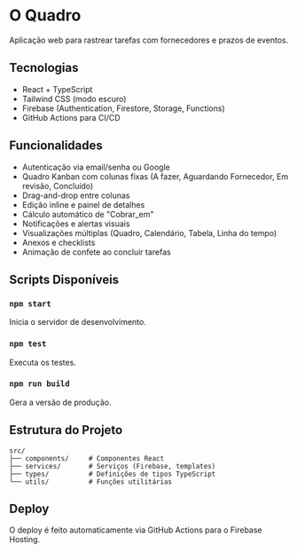 # O Quadro

Aplicação web para rastrear tarefas com fornecedores e prazos de eventos.

## Tecnologias

- React + TypeScript
- Tailwind CSS (modo escuro)
- Firebase (Authentication, Firestore, Storage, Functions)
- GitHub Actions para CI/CD

## Funcionalidades

- Autenticação via email/senha ou Google
- Quadro Kanban com colunas fixas (A fazer, Aguardando Fornecedor, Em revisão, Concluído)
- Drag-and-drop entre colunas
- Edição inline e painel de detalhes
- Cálculo automático de "Cobrar_em"
- Notificações e alertas visuais
- Visualizações múltiplas (Quadro, Calendário, Tabela, Linha do tempo)
- Anexos e checklists
- Animação de confete ao concluir tarefas

## Scripts Disponíveis

### `npm start`

Inicia o servidor de desenvolvimento.

### `npm test`

Executa os testes.

### `npm run build`

Gera a versão de produção.

## Estrutura do Projeto

```
src/
├── components/     # Componentes React
├── services/       # Serviços (Firebase, templates)
├── types/          # Definições de tipos TypeScript
└── utils/          # Funções utilitárias
```

## Deploy

O deploy é feito automaticamente via GitHub Actions para o Firebase Hosting.
